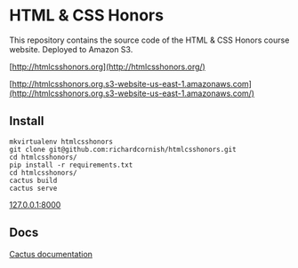 # HTML & CSS Honors

This repository contains the source code of the HTML & CSS Honors course website. Deployed to Amazon S3.

[http://htmlcsshonors.org](http://htmlcsshonors.org/)

[http://htmlcsshonors.org.s3-website-us-east-1.amazonaws.com](http://htmlcsshonors.org.s3-website-us-east-1.amazonaws.com/)

## Install

```
mkvirtualenv htmlcsshonors
git clone git@github.com:richardcornish/htmlcsshonors.git
cd htmlcsshonors/
pip install -r requirements.txt
cd htmlcsshonors/
cactus build
cactus serve
```

[127.0.0.1:8000](http://127.0.0.1:8000/)

## Docs

[Cactus documentation](https://github.com/koenbok/cactus)